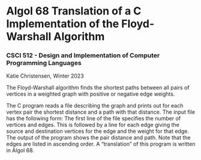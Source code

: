 # Algol 68 Translation of a C Implementation of the Floyd-Warshall Algorithm

### CSCI 512 - Design and Implementation of Computer Programming Languages

Katie Christensen, Winter 2023


The Floyd-Warshall algorithm finds the shortest paths between all pairs of vertices in a weighted graph
with positive or negative edge weights.

The C program reads a file describing the graph and prints out for each vertex pair the shortest distance and a path with
that distance. The input file has the following form: The first line of the file specifies the number of
vertices and edges. This is followed by a line for each edge giving the source and destination vertices
for the edge and the weight for that edge. The output of the program shows the pair distance and path. Note that the edges are listed in ascending order. A “translation” of this program is written in Algol 68. 
